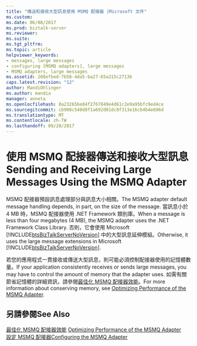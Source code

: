 ```yaml
---
title: "傳送和接收大型訊息使用 MSMQ 配接器 |Microsoft 文件"
ms.custom: 
ms.date: 06/08/2017
ms.prod: biztalk-server
ms.reviewer: 
ms.suite: 
ms.tgt_pltfrm: 
ms.topic: article
helpviewer_keywords:
- messages, large messages
- configuring [MSMQ adapters], large messages
- MSMQ adapters, large messages
ms.assetid: 208efbed-7b58-4da5-ba27-65a315c2713b
caps.latest.revision: "12"
author: MandiOhlinger
ms.author: mandia
manager: anneta
ms.openlocfilehash: 8a23265be84f2767849e4d61c2e9a95bfc9ed4ce
ms.sourcegitcommit: cb908c540d8f1a692d01dc8f313e16cb4b4e696d
ms.translationtype: MT
ms.contentlocale: zh-TW
ms.lasthandoff: 09/20/2017
---
```

# <a name="sending-and-receiving-large-messages-using-the-msmq-adapter"></a><span data-ttu-id="d61b0-102">使用 MSMQ 配接器傳送和接收大型訊息</span><span class="sxs-lookup"><span data-stu-id="d61b0-102">Sending and Receiving Large Messages Using the MSMQ Adapter</span></span>
<span data-ttu-id="d61b0-103">MSMQ 配接器預設訊息處理部分與訊息大小相關。</span><span class="sxs-lookup"><span data-stu-id="d61b0-103">The MSMQ adapter default message handling depends, in part, on the size of the message.</span></span> <span data-ttu-id="d61b0-104">當訊息小於 4 MB 時，MSMQ 配接器使用 .NET Framework 類別庫。</span><span class="sxs-lookup"><span data-stu-id="d61b0-104">When a message is less than four megabytes (4 MB), the MSMQ adapter uses the .NET Framework Class Library.</span></span> <span data-ttu-id="d61b0-105">否則，它會使用 Microsoft [!INCLUDE[btsBizTalkServerNoVersion](../includes/btsbiztalkservernoversion-md.md)] 中的大型訊息延伸模組。</span><span class="sxs-lookup"><span data-stu-id="d61b0-105">Otherwise, it uses the large message extensions in Microsoft [!INCLUDE[btsBizTalkServerNoVersion](../includes/btsbiztalkservernoversion-md.md)].</span></span>  
  
 <span data-ttu-id="d61b0-106">若您的應用程式一貫接收或傳送大型訊息，則可能必須控制配接器使用的記憶體數量。</span><span class="sxs-lookup"><span data-stu-id="d61b0-106">If your application consistently receives or sends large messages, you may have to control the amount of memory that the adapter uses.</span></span> <span data-ttu-id="d61b0-107">如需有關節省記憶體的詳細資訊，請參閱[最佳化 MSMQ 配接器效能](../core/optimizing-performance-of-the-msmq-adapter.md)。</span><span class="sxs-lookup"><span data-stu-id="d61b0-107">For more information about conserving memory, see [Optimizing Performance of the MSMQ Adapter](../core/optimizing-performance-of-the-msmq-adapter.md).</span></span>  
  
## <a name="see-also"></a><span data-ttu-id="d61b0-108">另請參閱</span><span class="sxs-lookup"><span data-stu-id="d61b0-108">See Also</span></span>  
 <span data-ttu-id="d61b0-109">[最佳化 MSMQ 配接器效能](../core/optimizing-performance-of-the-msmq-adapter.md) </span><span class="sxs-lookup"><span data-stu-id="d61b0-109">[Optimizing Performance of the MSMQ Adapter](../core/optimizing-performance-of-the-msmq-adapter.md) </span></span>  
 [<span data-ttu-id="d61b0-110">設定 MSMQ 配接器</span><span class="sxs-lookup"><span data-stu-id="d61b0-110">Configuring the MSMQ Adapter</span></span>](../core/configuring-the-msmq-adapter.md)